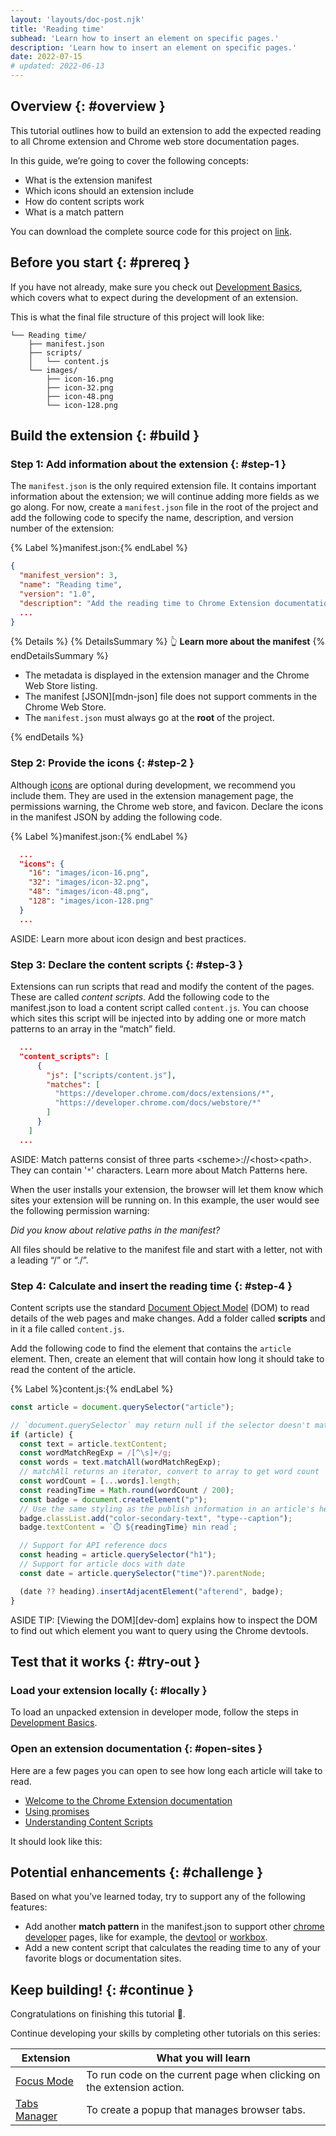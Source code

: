 ```yaml
---
layout: 'layouts/doc-post.njk'
title: 'Reading time'
subhead: 'Learn how to insert an element on specific pages.'
description: 'Learn how to insert an element on specific pages.'
date: 2022-07-15
# updated: 2022-06-13
---
```


## Overview {: #overview }

This tutorial outlines how to build an extension to add the expected reading to all Chrome extension and Chrome web store documentation pages. 

In this guide, we’re going to cover the following concepts:

- What is the extension manifest
- Which icons should an extension include
- How do content scripts work
- What is a match pattern

You can download the complete source code for this project on [link][gh-reading-time].

## Before you start {: #prereq }

If you have not already, make sure you check out [Development Basics][doc-dev-basics], which covers what to expect during the development of an extension.

This is what the final file structure of this project will look like: 

```text
└── Reading time/
    ├── manifest.json
    ├── scripts/
    │   └── content.js
    └── images/
        ├── icon-16.png
        ├── icon-32.png
        ├── icon-48.png
        └── icon-128.png
```

## Build the extension {: #build }

<!-- TODO: Add friendly intro -->

### Step 1: Add information about the extension {: #step-1 }

The `manifest.json` is the only required extension file. It contains important information about the
extension; we will continue adding more fields as we go along. For now, create a `manifest.json`
file in the root of the project and add the following code to specify the name, description, and
version number of the extension:

{% Label %}manifest.json:{% endLabel %}

```json
{
  "manifest_version": 3,
  "name": "Reading time",
  "version": "1.0",
  "description": "Add the reading time to Chrome Extension documentation articles",
  ...
}
```

{% Details %}
{% DetailsSummary %}
👆 **Learn more about the manifest**
{% endDetailsSummary %}

- The metadata is displayed in the extension manager and the Chrome Web Store listing.
- The manifest [JSON][mdn-json] file does not support comments in the Chrome Web Store.
- The `manifest.json` must always go at the **root** of the project.  


{% endDetails %}

### Step 2: Provide the icons {: #step-2 }

Although [icons][doc-icons] are optional during development, we recommend you include them. They are used in the extension management page, the permissions warning, the Chrome web store, and favicon. Declare the icons in the manifest JSON by adding the following code.

{% Label %}manifest.json:{% endLabel %}

```json
  ...
  "icons": {
    "16": "images/icon-16.png",
    "32": "images/icon-32.png",
    "48": "images/icon-48.png",
    "128": "images/icon-128.png"
  }
  ...
```

ASIDE: Learn more about icon design and best practices.

### Step 3: Declare the content scripts {: #step-3 }

Extensions can run scripts that read and modify the content of the pages. These are called _content
scripts_. Add the following code to the manifest.json to load a content script called `content.js`.
You can choose which sites this script will be injected into by adding one or more match patterns to
an array in the “match” field.


```json
  ...
  "content_scripts": [
      {
        "js": ["scripts/content.js"],
        "matches": [
          "https://developer.chrome.com/docs/extensions/*",
          "https://developer.chrome.com/docs/webstore/*"
        ]
      }
    ]
  ...
```


ASIDE: Match patterns consist of three parts &lt;scheme>://&lt;host>&lt;path>. They can contain '`*`' characters. Learn more about Match Patterns here.

When the user installs your extension, the browser will let them know which sites your extension will be running on. In this example, the user would see the following permission warning:

_Did you know about relative paths in the manifest?_

All files should be relative to the manifest file and start with a letter, not with a leading “/” or “./”.

### Step 4: Calculate and insert the reading time {: #step-4 }

Content scripts use the standard [Document Object Model][w3-dom] (DOM) to read details of the web
pages and make changes. Add a folder called **scripts** and in it a file called `content.js`.

Add the following code to find the element that contains the `article` element. Then, create an
element that will contain how long it should take to read the content of the article. 

{% Label %}content.js:{% endLabel %}

```js
const article = document.querySelector("article");

// `document.querySelector` may return null if the selector doesn't match anything.
if (article) {
  const text = article.textContent;
  const wordMatchRegExp = /[^\s]+/g;
  const words = text.matchAll(wordMatchRegExp);
  // matchAll returns an iterator, convert to array to get word count
  const wordCount = [...words].length;
  const readingTime = Math.round(wordCount / 200);
  const badge = document.createElement("p");
  // Use the same styling as the publish information in an article's header
  badge.classList.add("color-secondary-text", "type--caption");
  badge.textContent = `⏱️ ${readingTime} min read`;

  // Support for API reference docs
  const heading = article.querySelector("h1");
  // Support for article docs with date
  const date = article.querySelector("time")?.parentNode;

  (date ?? heading).insertAdjacentElement("afterend", badge);
}
```

ASIDE TIP: [Viewing the DOM][dev-dom] explains how to inspect the DOM  to find out which element you want to query using the Chrome devtools.

<!-- Details: What's a regular expression? -->

## Test that it works {: #try-out }

### Load your extension locally {: #locally }

To load an unpacked extension in developer mode, follow the steps in [Development Basics][doc-dev-basics].

<!-- Explore including steps as a detail dropdown -->

### Open an extension documentation {: #open-sites }

Here are a few pages you can open to see how long each article  will take to read. 

* [Welcome to the Chrome Extension documentation][doc-welcome]
* [Using promises][doc-promises]
* [Understanding Content Scripts][doc-cs]

It should look like this:

<!-- SCREENSHOT -->

## Potential enhancements {: #challenge }

Based on what you’ve learned today, try to support any of the following features:

- Add another **match pattern** in the manifest.json to support other [chrome developer][dev-chrome]
  pages, like for example, the [devtool][devtools] or [workbox][workbox].
- Add a new content script that calculates the reading time to any of your favorite blogs or
  documentation sites. 

## Keep building! {: #continue }

Congratulations on finishing this tutorial 🎉. 

Continue developing your skills by completing other tutorials on this series:

| Extension                        | What you will learn                                                    |
|----------------------------------|------------------------------------------------------------------------|
| [Focus Mode][tut-focus-mode]     | To run code on the current page when clicking on the extension action. |
| [Tabs Manager][tut-tabs-manager] | To create a popup that manages browser tabs.                           |

[dev-chrome]: https://developer.chrome.com/docs/
[devtools]: https://developer.chrome.com/docs/devtools/
[doc-cs]: /docs/extensions/mv3/content_scripts/
[doc-dev-basics]: /docs/extensions/mv3/getstarted/development-basics
[doc-icons]: /docs/extensions/mv3/manifest/icons/
[doc-promises]: /docs/extensions/mv3/promises/
[tut-focus-mode]: /docs/extensions/mv3/getstarted/focus-mode
[tut-tabs-manager]: /docs/extensions/mv3/getstarted/tabs-manager
[doc-welcome]:/docs/extensions/mv3/
[gh-reading-time]: https://github.com/GoogleChrome/chrome-extensions-samples/tree/main/tutorials/reading-time
[w3-dom]: https://www.w3.org/TR/DOM-Level-2-HTML/
[workbox]: https://developer.chrome.com/docs/workbox/
[devtools-dom]: https://developer.chrome.com/docs/devtools/dom/
[tut-focus-mode]: /docs/extensions/mv3/getstarted/tut-focus-mode
[tut-tabs-manager]: /docs/extensions/mv3/getstarted/tut-tabs-manager
